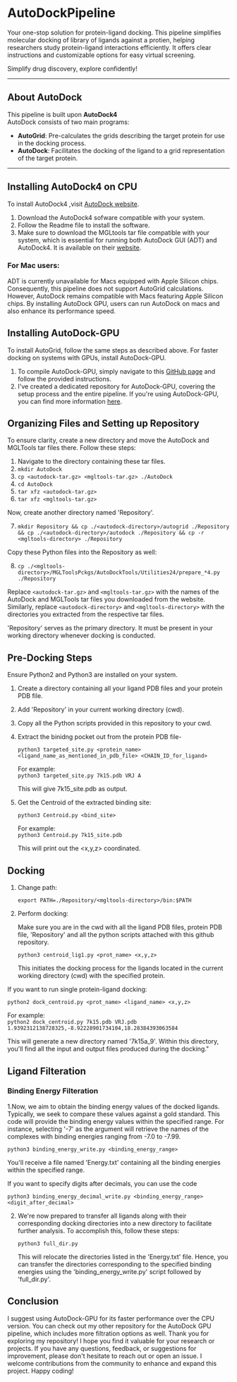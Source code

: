 # AutoDockPipeline

Your one-stop solution for protein-ligand docking. This pipeline simplifies molecular docking of library of ligands against a protien, helping researchers study protein-ligand interactions efficiently. It offers clear instructions and customizable options for easy virtual screening. 

Simplify drug discovery, explore confidently!

---

## About AutoDock 

This pipeline is built upon **AutoDock4**
<br>
AutoDock consists of two main programs:

- **AutoGrid**: Pre-calculates the grids describing the target protein for use in the docking process.
- **AutoDock**: Facilitates the docking of the ligand to a grid representation of the target protein.

---

## Installing AutoDock4 on CPU

To install AutoDock4 ,visit [AutoDock website](https://autodock.scripps.edu/download-autodock4/).
<br>
1. Download the AutoDock4 sofware compatible with your system.
2. Follow the Readme file to install the software.
3. Make sure to download the MGLtools tar file compatible with your system, which is essential for running both AutoDock GUI (ADT) and AutoDock4. It is available on their [website](https://ccsb.scripps.edu/mgltools/).

### For Mac users:

ADT is currently unavailable for Macs equipped with Apple Silicon chips. Consequently, this pipeline does not support AutoGrid calculations. However, AutoDock remains compatible with Macs featuring Apple Silicon chips. By installing AutoDock GPU, users can run AutoDock on macs and also enhance its performance speed.

## Installing AutoDock-GPU

To install AutoGrid, follow the same steps as described above. For faster docking on systems with GPUs, install AutoDock-GPU. 

1. To compile AutoDock-GPU, simply navigate to this [GitHub page](https://github.com/ccsb-scripps/AutoDock-GPU) and follow the provided instructions.
2. I've created a dedicated repository for AutoDock-GPU, covering the setup process and the entire pipeline. If you're using AutoDock-GPU, you can find more information [here]().

## Organizing Files and Setting up Repository

To ensure clarity, create a new directory and move the AutoDock and MGLTools tar files there. Follow these steps:

1. Navigate to the directory containing these tar files.
2. `mkdir AutoDock`
3. `cp <autodock-tar.gz> <mgltools-tar.gz> ./AutoDock`
4. `cd AutoDock`
5. `tar xfz <autodock-tar.gz>`
6. `tar xfz <mgltools-tar.gz>`

Now, create another directory named 'Repository'.

7. `mkdir Repository && cp ./<autodock-directory>/autogrid ./Repository && cp ./<autodock-directory>/autodock ./Repository && cp -r <mgltools-directory> ./Repository`

Copy these Python files into the Repository as well:

8. `cp ./<mgltools-directory>/MGLToolsPckgs/AutoDockTools/Utilities24/prepare_*4.py ./Repository`

Replace `<autodock-tar.gz>` and `<mgltools-tar.gz>` with the names of the AutoDock and MGLTools tar files you downloaded from the website. Similarly, replace `<autodock-directory>` and `<mgltools-directory>` with the directories you extracted from the respective tar files.

'Repository' serves as the primary directory. It must be present in your working directory whenever docking is conducted.

## Pre-Docking Steps

Ensure Python2 and Python3 are installed on your system.

1. Create a directory containing all your ligand PDB files and your protein PDB file.
2. Add 'Repository' in your current working directory (cwd).
3. Copy all the Python scripts provided in this repository to your cwd.
4. Extract the binidng pocket out from the protein PDB file-
   
   `python3 targeted_site.py <protein_name> <ligand_name_as_mentioned_in_pdb_file> <CHAIN_ID_for_ligand>`

   For example:
   <br>
   `python3 targeted_site.py 7k15.pdb VRJ A`

   This will give 7k15_site.pdb as output.

   
5. Get the Centroid of the extracted binding site:
   
   `python3 Centroid.py <bind_site>`

   
   For example:
   <br>
   `python3 Centroid.py 7k15_site.pdb`

   This will print out the <x,y,z> coordinated. 

 ## Docking

 1. Change path:

    `export PATH=./Repository/<mgltools-directory>/bin:$PATH`

2. Perform docking:

   Make sure you are in the cwd with all the ligand PDB files, protein PDB file, 'Repository' and all the python scripts attached with this github repository.

    `python3 centroid_lig1.py <prot_name> <x,y,z>`

   This initiates the docking process for the ligands located in the current working directory (cwd) with the specified protein.

If you want to run single protein-ligand docking:

`python2 dock_centroid.py <prot_name> <ligand_name> <x,y,z>`

For example:
<br>
`python2 dock_centroid.py 7k15.pdb VRJ.pdb 1.9392312138728325,-8.92228901734104,18.28384393063584`

This will generate a new directory named '7k15a_9'. Within this directory, you'll find all the input and output files produced during the docking."

## Ligand Filteration

### Binding Energy Filteration

1.Now, we aim to obtain the binding energy values of the docked ligands. Typically, we seek to compare these values against a gold standard. This code will provide the binding energy values within the specified range. For instance, selecting '-7' as the argument will retrieve the names of the complexes with binding energies ranging from -7.0 to -7.99.

   `python3 binding_energy_write.py <binding_energy_range>`

   You'll receive a file named 'Energy.txt' containing all the binding energies within the specified range.

   If you want to specify digits after decimals, you can use the code

   `python3 binding_energy_decimal_write.py <binding_energy_range> <digit_after_decimal>`

2. We're now prepared to transfer all ligands along with their corresponding docking directories into a new directory to facilitate further analysis. To accomplish this, follow these steps:

   `python3 full_dir.py`

   This will relocate the directories listed in the 'Energy.txt' file. Hence, you can transfer the directories corresponding to the specified binding energies using the 'binding_energy_write.py' script followed by 'full_dir.py'.

## Conclusion

I suggest using AutoDock-GPU for its faster performance over the CPU version. You can check out my other repository for the AutoDock GPU pipeline, which includes more filtration options as well. Thank you for exploring my repository! I hope you find it valuable for your research or projects. If you have any questions, feedback, or suggestions for improvement, please don't hesitate to reach out or open an issue. I welcome contributions from the community to enhance and expand this project. Happy coding!


 

 











